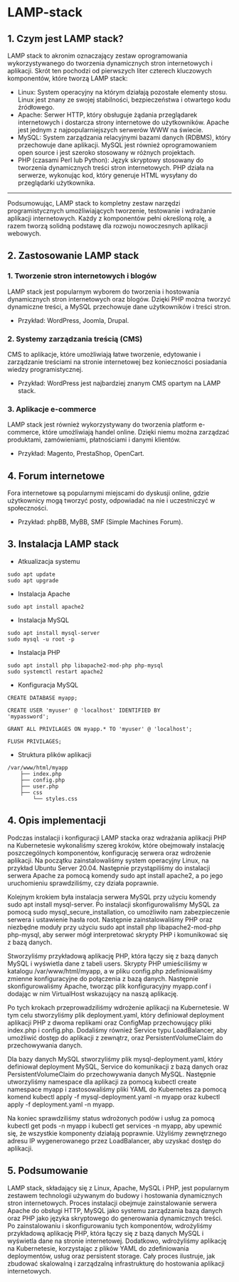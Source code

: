 # LAMP-stack

## 1. Czym jest LAMP stack?
LAMP stack to akronim oznaczający zestaw oprogramowania wykorzystywanego do tworzenia dynamicznych stron internetowych i aplikacji. Skrót ten pochodzi od pierwszych liter czterech kluczowych komponentów, które tworzą LAMP stack:
- Linux: System operacyjny na którym działają pozostałe elementy stosu. Linux jest znany ze swojej stabilności, bezpieczeństwa i otwartego kodu źródłowego.
- Apache: Serwer HTTP, który obsługuje żądania przeglądarek internetowych i dostarcza strony internetowe do użytkowników. Apache jest jednym z najpopularniejszych serwerów WWW na świecie.
- MySQL: System zarządzania relacyjnymi bazami danych (RDBMS), który przechowuje dane aplikacji. MySQL jest również oprogramowaniem open source i jest szeroko stosowany w różnych projektach.
- PHP (czasami Perl lub Python): Język skryptowy stosowany do tworzenia dynamicznych treści stron internetowych. PHP działa na serwerze, wykonując kod, który generuje HTML wysyłany do przeglądarki użytkownika.
---
Podsumowując, LAMP stack to kompletny zestaw narzędzi programistycznych umożliwiających tworzenie, testowanie i wdrażanie aplikacji internetowych. Każdy z komponentów pełni określoną rolę, a razem tworzą solidną podstawę dla rozwoju nowoczesnych aplikacji webowych.

## 2. Zastosowanie LAMP stack
### 1. Tworzenie stron internetowych i blogów
LAMP stack jest popularnym wyborem do tworzenia i hostowania dynamicznych stron internetowych oraz blogów. Dzięki PHP można tworzyć dynamiczne treści, a MySQL przechowuje dane użytkowników i treści stron.
- Przykład: WordPress, Joomla, Drupal.
### 2. Systemy zarządzania treścią (CMS)
CMS to aplikacje, które umożliwiają łatwe tworzenie, edytowanie i zarządzanie treściami na stronie internetowej bez konieczności posiadania wiedzy programistycznej.
- Przykład: WordPress jest najbardziej znanym CMS opartym na LAMP stack.
### 3. Aplikacje e-commerce
LAMP stack jest również wykorzystywany do tworzenia platform e-commerce, które umożliwiają handel online. Dzięki niemu można zarządzać produktami, zamówieniami, płatnościami i danymi klientów.
- Przykład: Magento, PrestaShop, OpenCart.
## 4. Forum internetowe
Fora internetowe są popularnymi miejscami do dyskusji online, gdzie użytkownicy mogą tworzyć posty, odpowiadać na nie i uczestniczyć w społeczności.
- Przykład: phpBB, MyBB, SMF (Simple Machines Forum).

## 3. Instalacja LAMP stack
- Atkualizacja systemu
```
sudo apt update
sudo apt upgrade
```
- Instalacja Apache
```
sudo apt install apache2
```
- Instalacja MySQL
```
sudo apt install mysql-server
sudo mysql -u root -p
```
- Instalacja PHP
```
sudo apt install php libapache2-mod-php php-mysql
sudo systemctl restart apache2
```
- Konfiguracja MySQL
```
CREATE DATABASE myapp;

CREATE USER 'myuser' @ 'localhost' IDENTIFIED BY
'mypassword';

GRANT ALL PRIVILAGES ON myapp.* TO 'myuser' @ 'localhost';

FLUSH PRIVILAGES;
```
- Struktura plików aplikacji
```
/var/www/html/myapp
    ├── index.php
    ├── config.php
    ├── user.php
    ├── css
        └── styles.css
```
## 4. Opis implementacji

Podczas instalacji i konfiguracji LAMP stacka oraz wdrażania aplikacji PHP na Kubernetesie wykonaliśmy szereg kroków, które obejmowały instalację poszczególnych komponentów, konfigurację serwera oraz wdrożenie aplikacji. Na początku zainstalowaliśmy system operacyjny Linux, na przykład Ubuntu Server 20.04. Następnie przystąpiliśmy do instalacji serwera Apache za pomocą komendy sudo apt install apache2, a po jego uruchomieniu sprawdziliśmy, czy działa poprawnie.

Kolejnym krokiem była instalacja serwera MySQL przy użyciu komendy sudo apt install mysql-server. Po instalacji skonfigurowaliśmy MySQL za pomocą sudo mysql_secure_installation, co umożliwiło nam zabezpieczenie serwera i ustawienie hasła root. Następnie zainstalowaliśmy PHP oraz niezbędne moduły przy użyciu sudo apt install php libapache2-mod-php php-mysql, aby serwer mógł interpretować skrypty PHP i komunikować się z bazą danych.

Stworzyliśmy przykładową aplikację PHP, która łączy się z bazą danych MySQL i wyświetla dane z tabeli users. Skrypty PHP umieściliśmy w katalogu /var/www/html/myapp, a w pliku config.php zdefiniowaliśmy zmienne konfiguracyjne do połączenia z bazą danych. Następnie skonfigurowaliśmy Apache, tworząc plik konfiguracyjny myapp.conf i dodając w nim VirtualHost wskazujący na naszą aplikację.

Po tych krokach przeprowadziliśmy wdrożenie aplikacji na Kubernetesie. W tym celu stworzyliśmy plik deployment.yaml, który definiował deployment aplikacji PHP z dwoma replikami oraz ConfigMap przechowujący pliki index.php i config.php. Dodaliśmy również Service typu LoadBalancer, aby umożliwić dostęp do aplikacji z zewnątrz, oraz PersistentVolumeClaim do przechowywania danych.

Dla bazy danych MySQL stworzyliśmy plik mysql-deployment.yaml, który definiował deployment MySQL, Service do komunikacji z bazą danych oraz PersistentVolumeClaim do przechowywania danych MySQL. Następnie utworzyliśmy namespace dla aplikacji za pomocą kubectl create namespace myapp i zastosowaliśmy pliki YAML do Kubernetes za pomocą komend kubectl apply -f mysql-deployment.yaml -n myapp oraz kubectl apply -f deployment.yaml -n myapp.

Na koniec sprawdziliśmy status wdrożonych podów i usług za pomocą kubectl get pods -n myapp i kubectl get services -n myapp, aby upewnić się, że wszystkie komponenty działają poprawnie. Użyliśmy zewnętrznego adresu IP wygenerowanego przez LoadBalancer, aby uzyskać dostęp do aplikacji.

## 5. Podsumowanie
LAMP stack, składający się z Linux, Apache, MySQL i PHP, jest popularnym zestawem technologii używanym do budowy i hostowania dynamicznych stron internetowych. Proces instalacji obejmuje zainstalowanie serwera Apache do obsługi HTTP, MySQL jako systemu zarządzania bazą danych oraz PHP jako języka skryptowego do generowania dynamicznych treści. Po zainstalowaniu i skonfigurowaniu tych komponentów, wdrożyliśmy przykładową aplikację PHP, która łączy się z bazą danych MySQL i wyświetla dane na stronie internetowej. Dodatkowo, wdrożyliśmy aplikację na Kubernetesie, korzystając z plików YAML do zdefiniowania deploymentów, usług oraz persistent storage. Cały proces ilustruje, jak zbudować skalowalną i zarządzalną infrastrukturę do hostowania aplikacji internetowych.
